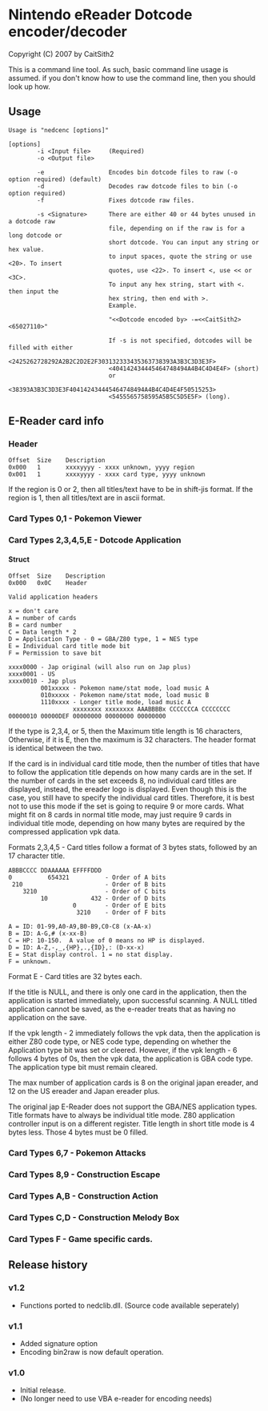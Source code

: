 # Nintendo eReader Dotcode encoder/decoder
Copyright (C) 2007 by CaitSith2

This is a command line tool. As such, basic command line usage is assumed. if you don't
know how to use the command line, then you should look up how.

## Usage

```
Usage is "nedcenc [options]"

[options]
        -i <Input file>     (Required)
        -o <Output file>
        
        -e                  Encodes bin dotcode files to raw (-o option required) (default)
        -d                  Decodes raw dotcode files to bin (-o option required)
        -f                  Fixes dotcode raw files.
        
        -s <Signature>      There are either 40 or 44 bytes unused in a dotcode raw
                            file, depending on if the raw is for a long dotcode or
                            short dotcode. You can input any string or hex value.
                            to input spaces, quote the string or use <20>. To insert
                            quotes, use <22>. To insert <, use << or <3C>.
                            To input any hex string, start with <. then input the
                            hex string, then end with >.
                            Example.

                            "<<Dotcode encoded by> -=<<CaitSith2><65027110>"

                            If -s is not specified, dotcodes will be filled with either
                            <2425262728292A2B2C2D2E2F303132333435363738393A3B3C3D3E3F>
                            <404142434445464748494A4B4C4D4E4F> (short)
                            or
                            <38393A3B3C3D3E3F404142434445464748494A4B4C4D4E4F50515253>
                            <5455565758595A5B5C5D5E5F> (long).
```


## E-Reader card info

### Header

```
Offset  Size    Description
0x000   1       xxxxyyyy - xxxx unknown, yyyy region
0x001   1       xxxxyyyy - xxxx card type, yyyy unknown
```

If the region is 0 or 2, then all titles/text have to be in shift-jis format.
If the region is 1, then all titles/text are in ascii format.

### Card Types 0,1 - Pokemon Viewer

### Card Types 2,3,4,5,E - Dotcode Application

#### Struct
```
Offset  Size    Description
0x000   0x0C    Header

Valid application headers

x = don't care
A = number of cards
B = card number
C = Data length * 2
D = Application Type - 0 = GBA/Z80 type, 1 = NES type
E = Individual card title mode bit
F = Permission to save bit

xxxx0000 - Jap original (will also run on Jap plus)
xxxx0001 - US
xxxx0010 - Jap plus
         001xxxxx - Pokemon name/stat mode, load music A
         010xxxxx - Pokemon name/stat mode, load music B
         1110xxxx - Longer title mode, load music A
                  xxxxxxxx xxxxxxxx AAABBBBx CCCCCCCA CCCCCCCC 00000010 00000DEF 00000000 00000000 00000000
```

If the type is 2,3,4, or 5, then the Maximum title length is 16 characters,
Otherwise, if it is E, then the maximum is 32 characters.
The header format is identical between the two.

If the card is in individual card title mode, then the number of titles that have to
follow the application title depends on how many cards are in the set.  If the number
of cards in the set exceeds 8, no individual card titles are displayed, instead, the
ereader logo is displayed. Even though this is the case, you still have to specify
the individual card titles.  Therefore, it is best not to use this mode if the set
is going to require 9 or more cards.  What might fit on 8 cards in normal title mode,
may just require 9 cards in individual title mode, depending on how many bytes are 
required by the compressed application vpk data.

Formats 2,3,4,5 - Card titles follow a format of 3 bytes stats, followed by an 17
character title.

```
ABBBCCCC DDAAAAAA EFFFFDDD
0          654321          - Order of A bits
 210                       - Order of B bits
    3210                   - Order of C bits
         10            432 - Order of D bits
                  0        - Order of E bits
                   3210    - Order of F bits

A = ID: 01-99,A0-A9,B0-B9,C0-C8 (x-AA-x)
B = ID: A-G,# (x-xx-B)
C = HP: 10-150.  A value of 0 means no HP is displayed.
D = ID: A-Z,-,_,{HP},.,{ID},: (D-xx-x)
E = Stat display control. 1 = no stat display.
F = unknown.
```

Format E - Card titles are 32 bytes each.

If the title is NULL, and there is only one card in the application, then the
application is started immediately, upon successful scanning. A NULL titled
application cannot be saved, as the e-reader treats that as having no application
on the save.

If the vpk length - 2 immediately follows the vpk data, then the application
is either Z80 code type, or NES code type, depending on whether the Application
type bit was set or cleered.
However, if the vpk length - 6 follows 4 bytes of 0s, then the vpk data, the
application is GBA code type.  The application type bit must remain cleared.

The max number of application cards is 8 on the original japan ereader, and 12 on
the US ereader and Japan ereader plus.

The original jap E-Reader does not support the GBA/NES application types. Title
formats have to always be individual title mode. Z80 application controller input
is on a different register. Title length in short title mode is 4 bytes less.
Those 4 bytes must be 0 filled.


### Card Types 6,7 - Pokemon Attacks

### Card Types 8,9 - Construction Escape

### Card Types A,B - Construction Action

### Card Types C,D - Construction Melody Box

### Card Types F - Game specific cards.

## Release history

### v1.2
- Functions ported to nedclib.dll. (Source code available seperately)

### v1.1
- Added signature option
- Encoding bin2raw is now default operation.

### v1.0
- Initial release.
- (No longer need to use VBA e-reader for encoding needs)
